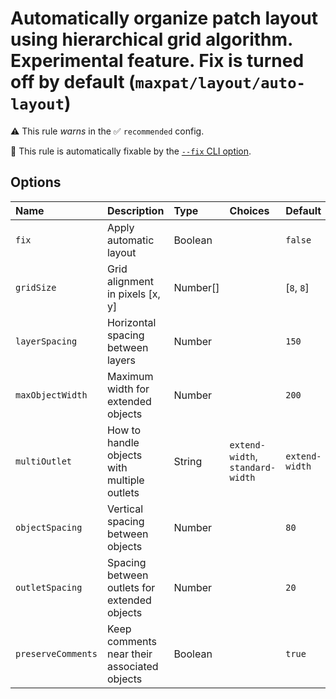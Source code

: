 # Automatically organize patch layout using hierarchical grid algorithm. Experimental feature. Fix is turned off by default (`maxpat/layout/auto-layout`)

⚠️ This rule _warns_ in the ✅ `recommended` config.

🔧 This rule is automatically fixable by the [`--fix` CLI option](https://eslint.org/docs/latest/user-guide/command-line-interface#--fix).

<!-- end auto-generated rule header -->

## Options

<!-- begin auto-generated rule options list -->

| Name               | Description                                  | Type     | Choices                          | Default        |
| :----------------- | :------------------------------------------- | :------- | :------------------------------- | :------------- |
| `fix`              | Apply automatic layout                       | Boolean  |                                  | `false`        |
| `gridSize`         | Grid alignment in pixels [x, y]              | Number[] |                                  | [`8`, `8`]     |
| `layerSpacing`     | Horizontal spacing between layers            | Number   |                                  | `150`          |
| `maxObjectWidth`   | Maximum width for extended objects           | Number   |                                  | `200`          |
| `multiOutlet`      | How to handle objects with multiple outlets  | String   | `extend-width`, `standard-width` | `extend-width` |
| `objectSpacing`    | Vertical spacing between objects             | Number   |                                  | `80`           |
| `outletSpacing`    | Spacing between outlets for extended objects | Number   |                                  | `20`           |
| `preserveComments` | Keep comments near their associated objects  | Boolean  |                                  | `true`         |

<!-- end auto-generated rule options list -->
